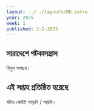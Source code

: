 ```yaml
---
layout: ../../layouts/MD.astro
year: 2025
week: 1
published: 2-1-2025
---
```

## সারাদেশে পটকাসন্ত্রাস
বিপুল অপচয়। 
## এই সপ্তাহ প্রতিষ্ঠিত হয়েছে
যদিও কেউই পড়েনি / পায়নি। 